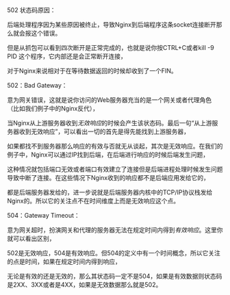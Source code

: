 502 状态码原因：

​      后端处理程序因为某些原因被终止，导致Nginx到后端程序这条socket连接断开那么就会报这个错误。

但是从抓包可以看到四次断开是正常完成的，也就是说你按CTRL+C或者kill -9 PID 这个程序，它内部还是会正常断开连接，

对于Nginx来说相对于在等待数据返回的时候却收到了一个FIN。



502：Bad Gateway：

​           意为网关错误，这就是说你访问的Web服务器充当的是一个网关或者代理角色（比如我们例子中的Nginx反代），

当Nginx从上游服务器收到*无效响应*的时候会产生该状态码。最后一句“从上游服务器收到无效响应”，可以看出一切的首先是得先能找到上游服务器，

如果都找不到服务器那么响应的有效与否就无从谈起，其次是无效响应。在我们的例子中，Nginx可以通过IP找到后端，在后端进行响应的时候后端发生问题，

这种情况就包括端口无效或者端口有效建立了连接但是后端进程处理时候发生问题导致中断了连接。在这些情况下Nginx收到的响应都不是后端应用发给它的，

都是后端服务器发给的，进一步说就是后端服务器内核中的TCP/IP协议栈发给Nginx的。所以它的关注点不在时间维度上而是无效响应这个点。



504：Gateway Timeout：

​       意为网关超时，扮演网关和代理的服务器无法在规定时间内得到*有效响应*。这里你就可以看出区别，

502是无效响应，504是有效响应。但504的定义中有一个时间概念，所以它关注的点是时间，如果在规定时间内得到响应，

无论是有效的还是无效的，那么其状态码一定不是504，如果是有效数据则状态码是2XX、3XX或者是4XX，如果是无效数据那么就是502。